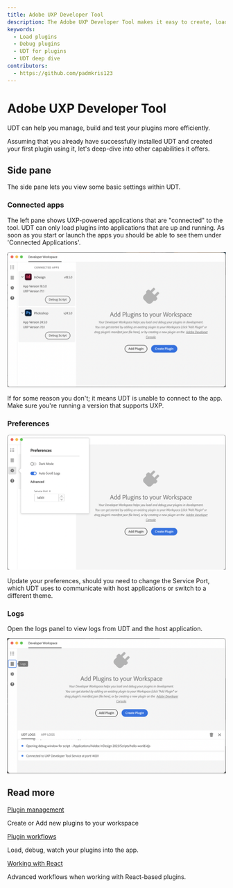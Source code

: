 ```yaml
---
title: Adobe UXP Developer Tool
description: The Adobe UXP Developer Tool makes it easy to create, load, debug, and package UXP-based plugins.
keywords:
  - Load plugins
  - Debug plugins
  - UDT for plugins
  - UDT deep dive
contributors:
  - https://github.com/padmkris123
---
```


# Adobe UXP Developer Tool

UDT can help you manage, build and test your plugins more efficiently.

Assuming that you already have successfully installed UDT and created your first plugin using it, let's deep-dive into other capabilities it offers.

## Side pane

The side pane lets you view some basic settings within UDT.

### Connected apps

The left pane shows UXP-powered applications that are "connected" to the tool. UDT can only load plugins into applications that are up and running. As soon as you start or launch the apps you should be able to see them under 'Connected Applications'.

![Example of connected apps](./images/connected-apps.png)

If for some reason you don't; it means UDT is unable to connect to the app. Make sure you're running a version that supports UXP.

### Preferences

![UDT gear icon sheet](./images/udt-gear-icon.png)

Update your preferences, should you need to change the Service Port, which UDT uses to communicate with host applications or switch to a different theme.

### Logs

Open the logs panel to view logs from UDT and the host application.

![UDT logs](./images/udt-logs.png)

## Read more

<DiscoverBlock slots="link, text"/>

[Plugin management](plugin-management/)

Create or Add new plugins to your workspace

<DiscoverBlock slots="link, text"/>

[Plugin workflows](plugin-workflows/)

Load, debug, watch your plugins into the app.

<DiscoverBlock slots="link, text"/>

[Working with React](working-with-react/)

Advanced workflows when working with React-based plugins.

